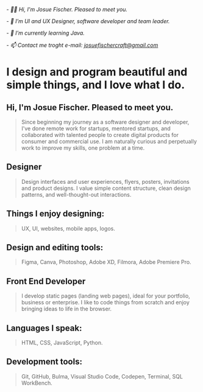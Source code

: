 *- 👋🏻 Hi, I'm Josue Fischer. Pleased to meet you.*

*- 👀 I’m UI and UX Designer, software developer and team leader.*

*- 🌱 I’m currently learning Java.*

*- 📫 Contact me troght e-mail: josuefischercraft@gmail.com*

# I design and program beautiful and simple things, and I love what I do.

## Hi, I'm Josue Fischer. Pleased to meet you.

> Since beginning my journey as a software designer and developer, I've done remote work for startups, mentored startups, and collaborated with talented people to create digital products for consumer and commercial use. I am naturally curious and perpetually work to improve my skills, one problem at a time.

## Designer
> Design interfaces and user experiences, flyers, posters, invitations and product designs. I value simple content structure, clean design patterns, and well-thought-out interactions.

## Things I enjoy designing:
> UX, UI, websites, mobile apps, logos.

## Design and editing tools:
> Figma, Canva, Photoshop, Adobe XD, Filmora, Adobe Premiere Pro.

## Front End Developer
> I develop static pages (landing web pages), ideal for your portfolio, business or enterprise. I like to code things from scratch and enjoy bringing ideas to life in the browser.

## Languages I speak:
> HTML, CSS, JavaScript, Python.

## Development tools:
> Git, GitHub, Bulma, Visual Studio Code, Codepen, Terminal, SQL WorkBench.
